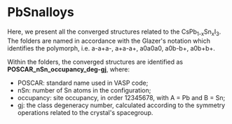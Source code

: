 # PbSnalloys

Here, we present all the converged structures related to the CsPb<sub>1-x</sub>Sn<sub>x</sub>I<sub>3</sub>. The folders are named in accordance with the Glazer's notation which identifies the polymorph, i.e. a-a+a-, a+a-a+, a0a0a0, a0b-b+, a0b+b+.

Within the folders, the converged structures are identified as **POSCAR_nSn_occupancy_deg-gj**, where:

- POSCAR: standard name used in VASP code;
- nSn: number of Sn atoms in the configuration;
- occupancy: site occupancy, in order 12345678, with A = Pb and B = Sn;
- gj: the class degeneracy number, calculated according to the symmetry operations related to the crystal's spacegroup. 

